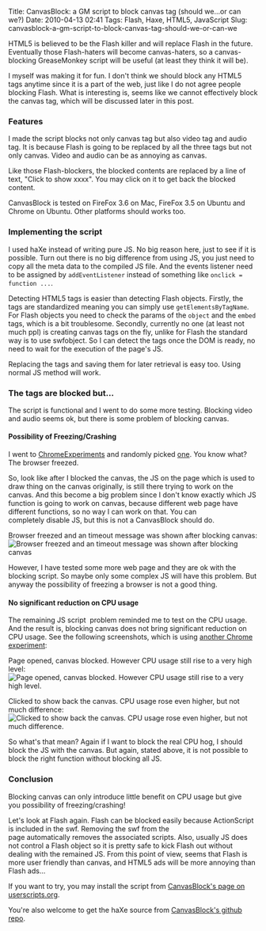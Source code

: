 Title: CanvasBlock: a GM script to block canvas tag (should we...or can we?)
Date: 2010-04-13 02:41
Tags: Flash, Haxe, HTML5, JavaScript
Slug: canvasblock-a-gm-script-to-block-canvas-tag-should-we-or-can-we

HTML5 is believed to be the Flash killer and will replace Flash in the
future. Eventually those Flash-haters will become canvas-haters, so a
canvas-blocking GreaseMonkey script will be useful (at least they think
it will be).

I myself was making it for fun. I don't think we should block any HTML5
tags anytime since it is a part of the web, just like I do not agree
people blocking Flash. What is interesting is, seems like we
cannot effectively block the canvas tag, which will be discussed later
in this post.

### Features

I made the script blocks not only canvas tag but also video tag and
audio tag. It is because Flash is going to be replaced by all the three
tags but not only canvas. Video and audio can be as annoying as canvas.

Like those Flash-blockers, the blocked contents are replaced by a line
of text, "Click to show xxxx". You may click on it to get back the
blocked content.

CanvasBlock is tested on FireFox 3.6 on Mac, FireFox 3.5 on Ubuntu and
Chrome on Ubuntu. Other platforms should works too.

### Implementing the script

I used haXe instead of writing pure JS. No big reason here, just to see
if it is possible. Turn out there is no big difference from using JS,
you just need to copy all the meta data to the compiled JS file. And the
events listener need to be assigned by `addEventListener` instead of
something like `onclick = function ...`.

Detecting HTML5 tags is easier than detecting Flash objects. Firstly,
the tags are standardized meaning you can simply use
`getElementsByTagName`. For Flash objects you need to check the params
of the `object` and the `embed` tags, which is a bit troublesome.
Secondly, currently no one (at least not much ppl) is creating canvas
tags on the fly, unlike for Flash the standard way is to use swfobject.
So I can detect the tags once the DOM is ready, no need to wait for the
execution of the page's JS.

Replacing the tags and saving them for later retrieval is easy too.
Using normal JS method will work.

### The tags are blocked but...

The script is functional and I went to do some more testing. Blocking
video and audio seems ok, but there is some problem of blocking canvas.

#### Possibility of Freezing/Crashing

I went to [ChromeExperiments][] and randomly picked [one][]. You know
what? The browser freezed.

So, look like after I blocked the canvas, the JS on the page which is
used to draw thing on the canvas originally, is still there trying to
work on the canvas. And this become a big problem since I don't
know exactly which JS function is going to work on
canvas, because different web page have different functions, so no way I
can work on that. You can completely disable JS, but this is not a
CanvasBlock should do.

Browser freezed and an timeout message was shown after blocking canvas:
![Browser freezed and an timeout message was shown after blocking canvas](/files/2010/errorAfterBlockingCanvas.png)

However, I have tested some more web page and they are ok with the
blocking script. So maybe only some complex JS will have this problem.
But anyway the possibility of freezing a browser is not a good thing.

#### No significant reduction on CPU usage

The remaining JS script  problem reminded me to test on the CPU usage.
And the result is, blocking canvas does not bring significant reduction
on CPU usage. See the following screenshots, which is using [another
Chrome experiment][]:

Page opened, canvas blocked. However CPU usage still rise to a
very high level:
![Page opened, canvas blocked. However CPU usage still rise to a
very high level.](/files/2010/cpuUsage-1.png)

Clicked to show back the canvas. CPU usage rose even higher,
but not much difference:
![Clicked to show back the canvas. CPU usage rose even higher,
but not much difference.](/files/2010/cpuUsage-2.png)

So what's that mean? Again if I want to block the real CPU hog, I should
block the JS with the canvas. But again, stated above, it is not
possible to block the right function without blocking all JS.

### Conclusion

Blocking canvas can only introduce little benefit on CPU usage but give
you possibility of freezing/crashing!

Let's look at Flash again. Flash can be blocked easily because
ActionScript is included in the swf. Removing the swf from the
page automatically removes the associated scripts. Also, usually JS does
not control a Flash object so it is pretty safe to kick Flash out
without dealing with the remained JS. From this point of view, seems
that Flash is more user friendly than canvas, and HTML5 ads will be more
annoying than Flash ads...

If you want to try, you may install the script from [CanvasBlock's page
on userscripts.org][].

You're also welcome to get the haXe source from [CanvasBlock's github
repo][].

  [ChromeExperiments]: http://www.chromeexperiments.com/
  [one]: http://www.chromeexperiments.com/detail/asteroids-game/
  [another Chrome experiment]: http://www.chromeexperiments.com/detail/aquarium/
  [CanvasBlock's page on userscripts.org]: http://userscripts.org/scripts/show/74216
  [CanvasBlock's github repo]: http://github.com/andyli/CanvasBlock
